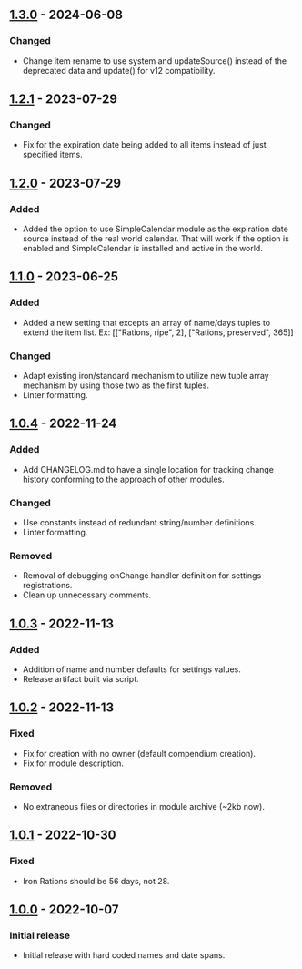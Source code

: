 ## [1.3.0] - 2024-06-08
### Changed
- Change item rename to use system and updateSource() instead of the deprecated data and update() for v12 compatibility.

## [1.2.1] - 2023-07-29
### Changed
- Fix for the expiration date being added to all items instead of just specified items.

## [1.2.0] - 2023-07-29
### Added
- Added the option to use SimpleCalendar module as the expiration date source instead of the real world calendar.  That will work if the option is enabled and SimpleCalendar is installed and active in the world.


## [1.1.0] - 2023-06-25
### Added
- Added a new setting that excepts an array of name/days tuples to extend the item list.  Ex: [["Rations, ripe", 2], ["Rations, preserved", 365]]

### Changed
- Adapt existing iron/standard mechanism to utilize new tuple array mechanism by using those two as the first tuples.
- Linter formatting.


## [1.0.4] - 2022-11-24
### Added
- Add CHANGELOG.md to have a single location for tracking change history conforming to the approach of other modules.

### Changed
- Use constants instead of redundant string/number definitions.
- Linter formatting.

### Removed
- Removal of debugging onChange handler definition for settings registrations.
- Clean up unnecessary comments.


## [1.0.3] - 2022-11-13
### Added
- Addition of name and number defaults for settings values.
- Release artifact built via script.


## [1.0.2] - 2022-11-13
### Fixed
- Fix for creation with no owner (default compendium creation).
- Fix for module description.

### Removed
- No extraneous files or directories in module archive (~2kb now).


## [1.0.1] - 2022-10-30
### Fixed
- Iron Rations should be 56 days, not 28.


## [1.0.0] - 2022-10-07
### Initial release
- Initial release with hard coded names and date spans.

[1.3.0]: https://github.com/JustinFreitas/ration-expiration-date/compare/1.2.1...1.3.0
[1.2.1]: https://github.com/JustinFreitas/ration-expiration-date/compare/1.2.0...1.2.1
[1.2.0]: https://github.com/JustinFreitas/ration-expiration-date/compare/1.1.0...1.2.0
[1.1.0]: https://github.com/JustinFreitas/ration-expiration-date/compare/1.0.4...1.1.0
[1.0.4]: https://github.com/JustinFreitas/ration-expiration-date/compare/1.0.3...1.0.4
[1.0.3]: https://github.com/JustinFreitas/ration-expiration-date/compare/1.0.2...1.0.3
[1.0.2]: https://github.com/JustinFreitas/ration-expiration-date/compare/1.0.1...1.0.2
[1.0.1]: https://github.com/JustinFreitas/ration-expiration-date/compare/1.0.0...1.0.1
[1.0.0]: https://github.com/JustinFreitas/ration-expiration-date/releases/tag/1.0.0
